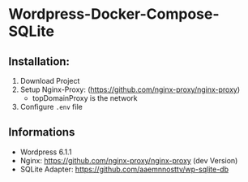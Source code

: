 # Wordpress-Docker-Compose-SQLite

## Installation:

1. Download Project
2. Setup Nginx-Proxy: (https://github.com/nginx-proxy/nginx-proxy)
   - topDomainProxy is the network
3. Configure `.env` file

## Informations

- Wordpress 6.1.1
- Nginx: https://github.com/nginx-proxy/nginx-proxy (dev Version)
- SQLite Adapter: https://github.com/aaemnnosttv/wp-sqlite-db
